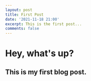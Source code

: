 ```yaml
---
layout: post
title: First Post
date: '2021-11-18 21:00'
excerpt: This is the first post...
comments: false
---
```



# Hey, what's up?

## This is my first blog post.
